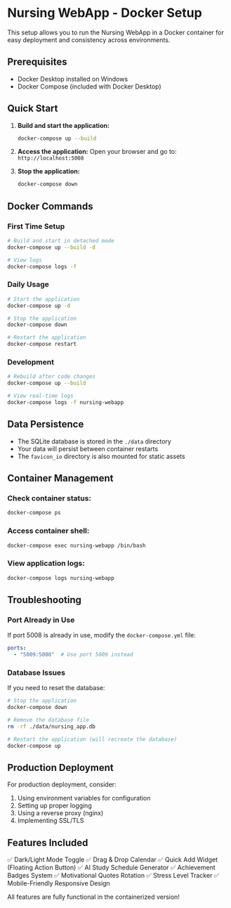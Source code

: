 # Nursing WebApp - Docker Setup

This setup allows you to run the Nursing WebApp in a Docker container for easy deployment and consistency across environments.

## Prerequisites

- Docker Desktop installed on Windows
- Docker Compose (included with Docker Desktop)

## Quick Start

1. **Build and start the application:**
   ```bash
   docker-compose up --build
   ```

2. **Access the application:**
   Open your browser and go to: `http://localhost:5008`

3. **Stop the application:**
   ```bash
   docker-compose down
   ```

## Docker Commands

### First Time Setup
```bash
# Build and start in detached mode
docker-compose up --build -d

# View logs
docker-compose logs -f
```

### Daily Usage
```bash
# Start the application
docker-compose up -d

# Stop the application
docker-compose down

# Restart the application
docker-compose restart
```

### Development
```bash
# Rebuild after code changes
docker-compose up --build

# View real-time logs
docker-compose logs -f nursing-webapp
```

## Data Persistence

- The SQLite database is stored in the `./data` directory
- Your data will persist between container restarts
- The `favicon_io` directory is also mounted for static assets

## Container Management

### Check container status:
```bash
docker-compose ps
```

### Access container shell:
```bash
docker-compose exec nursing-webapp /bin/bash
```

### View application logs:
```bash
docker-compose logs nursing-webapp
```

## Troubleshooting

### Port Already in Use
If port 5008 is already in use, modify the `docker-compose.yml` file:
```yaml
ports:
  - "5009:5008"  # Use port 5009 instead
```

### Database Issues
If you need to reset the database:
```bash
# Stop the application
docker-compose down

# Remove the database file
rm -rf ./data/nursing_app.db

# Restart the application (will recreate the database)
docker-compose up
```

## Production Deployment

For production deployment, consider:
1. Using environment variables for configuration
2. Setting up proper logging
3. Using a reverse proxy (nginx)
4. Implementing SSL/TLS

## Features Included

✅ Dark/Light Mode Toggle
✅ Drag & Drop Calendar
✅ Quick Add Widget (Floating Action Button)
✅ AI Study Schedule Generator
✅ Achievement Badges System
✅ Motivational Quotes Rotation
✅ Stress Level Tracker
✅ Mobile-Friendly Responsive Design

All features are fully functional in the containerized version!